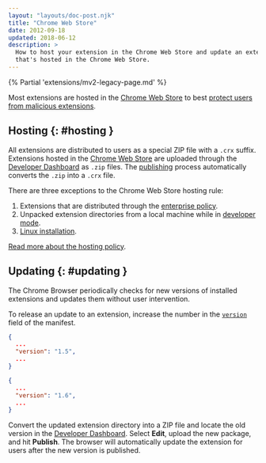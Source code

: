 ```yaml
---
layout: "layouts/doc-post.njk"
title: "Chrome Web Store"
date: 2012-09-18
updated: 2018-06-12
description: >
  How to host your extension in the Chrome Web Store and update an extension
  that's hosted in the Chrome Web Store.
---
```


{% Partial 'extensions/mv2-legacy-page.md' %}

Most extensions are hosted in the [Chrome Web Store][1] to best [protect users from malicious
extensions][2].

## Hosting {: #hosting }

All extensions are distributed to users as a special ZIP file with a `.crx` suffix. Extensions
hosted in the [Chrome Web Store][3] are uploaded through the [Developer Dashboard][4] as `.zip`
files. The [publishing][5] process automatically converts the `.zip` into a `.crx` file.

There are three exceptions to the Chrome Web Store hosting rule:

1.  Extensions that are distributed through the [enterprise policy][6].
2.  Unpacked extension directories from a local machine while in [developer mode][7].
3.  [Linux installation][8].

[Read more about the hosting policy][9].

## Updating {: #updating }

The Chrome Browser periodically checks for new versions of installed extensions and updates them
without user intervention.

To release an update to an extension, increase the number in the [`version`][version] field of the
manifest.

```json
{
  ...
  "version": "1.5",
  ...
}
```

```json
{
  ...
  "version": "1.6",
  ...
}
```

Convert the updated extension directory into a ZIP file and locate the old version in the [Developer
Dashboard][10]. Select **Edit**, upload the new package, and hit **Publish**. The browser will
automatically update the extension for users after the new version is published.

[1]: https://chrome.google.com/webstore/category/extensions
[2]: http://blog.chromium.org/2015/05/continuing-to-protect-chrome-users-from.html
[3]: /docs/webstore
[4]: https://chrome.google.com/webstore/developer/dashboard
[5]: /docs/webstore/publish
[6]: https://support.google.com/chrome/a/answer/7666985
[7]: /docs/extensions/mv2/getstarted#unpacked
[8]: /docs/extensions/mv2/linux_hosting
[9]: /docs/extensions/mv2/hosting_changes
[10]: https://chrome.google.com/webstore/developer/dashboard

[version]: /docs/extensions/mv2/manifest/version/
